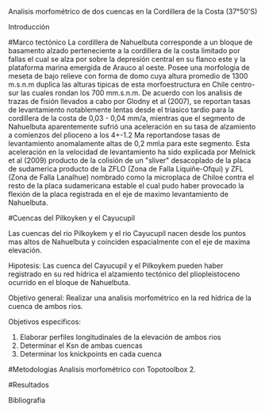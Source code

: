 Analisis morfométrico de dos cuencas en la Cordillera de la Costa (37°50'S)

Introducción

#Marco tectónico
La cordillera de Nahuelbuta corresponde a un bloque de basamento alzado perteneciente a la cordillera de la costa limitado por fallas el cual se alza por sobre la depresión central en su flanco este y la plataforma marina emergida de Arauco al oeste. Posee una morfologia de meseta de bajo relieve con forma de domo cuya altura promedio de 1300 m.s.n.m duplica las alturas tipicas de esta morfoestructura en Chile centro-sur las cuales rondan los 700 mm.s.n.m. De acuerdo con los analisis de trazas de fisión llevados a cabo por Glodny et al (2007), se reportan tasas de levantamiento notablemente lentas desde el triasico tardio para la cordillera de la costa de 0,03 - 0,04 mm/a, mientras que el segmento de Nahuelbuta aparentemente sufrió una aceleración en su tasa de alzamiento a comienzos del plioceno a los 4+-1.2 Ma reportandose tasas de levantamiento anomalamente altas de 0,2 mm\a para este segmento. Esta aceleración en la velocidad de levantamiento ha sido explicada por Melnick et al (2009) producto de la colisión de un "sliver" desacoplado de la placa de sudamerica producto de la ZFLO (Zona de Falla Liquiñe-Ofqui) y ZFL (Zona de Falla Lanalhue) nombrado como la microplaca de Chiloe contra el resto de la placa sudamericana estable el cual pudo haber provocado la flexión de la placa registrada en el eje de maximo levantamiento de Nahuelbuta.

#Cuencas del Pilkoyken y el Cayucupil

Las cuencas del rio Pilkoykem y el rio Cayucupil nacen desde los puntos mas altos de Nahuelbuta y coinciden espacialmente con el eje de maxima elevación.

Hipotesis: Las cuenca del Cayucupil y el Pilkoykem pueden haber registrado en su red hídrica el alzamiento tectónico del pliopleistoceno ocurrido en el bloque de Nahuelbuta.

Objetivo general: Realizar una analisis morfométrico en la red hídrica de la cuenca de ambos rios.

Objetivos especificos:
1) Elaborar perfiles longitudinales de la elevación de ambos rios
2) Determinar el Ksn de ambas cuencas
3) Determinar los knickpoints en cada cuenca

#Metodologias
Analisis morfométrico con Topotoolbox 2.

#Resultados

Bibliografia

